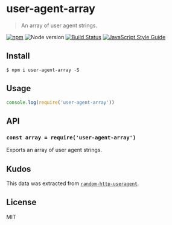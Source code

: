 # user-agent-array

> An array of user agent strings.

[![npm](https://img.shields.io/npm/v/user-agent-array.svg)](https://www.npmjs.com/package/user-agent-array)
![Node version](https://img.shields.io/node/v/user-agent-array.svg)
[![Build Status](https://travis-ci.org/ralphtheninja/user-agent-array.svg?branch=master)](https://travis-ci.org/ralphtheninja/user-agent-array)
[![JavaScript Style Guide](https://img.shields.io/badge/code_style-standard-brightgreen.svg)](https://standardjs.com)

## Install

```
$ npm i user-agent-array -S
```

## Usage

```js
console.log(require('user-agent-array'))
```

## API

### `const array = require('user-agent-array')`

Exports an array of user agent strings.

## Kudos

This data was extracted from [`random-http-useragent`](https://github.com/hfreire/random-http-useragent).

## License

MIT
